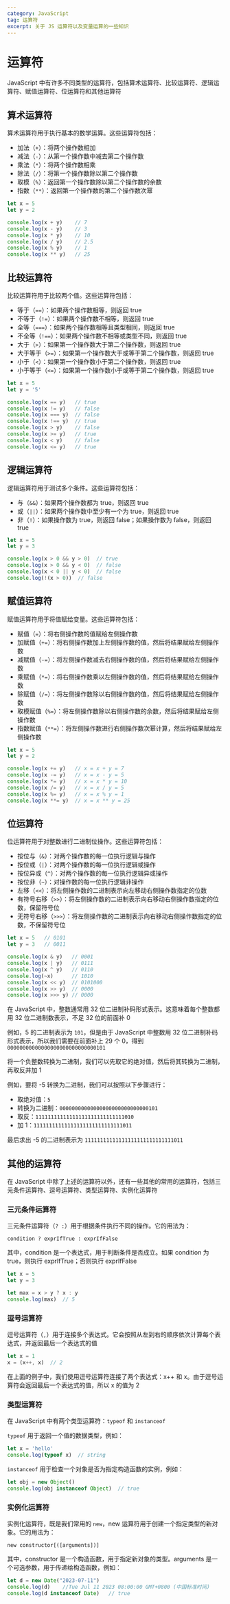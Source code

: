 ```yaml
---
category: JavaScript
tag: 运算符
excerpt: 关于 JS 运算符以及变量运算的一些知识
---
```



# 运算符

JavaScript 中有许多不同类型的运算符，包括算术运算符、比较运算符、逻辑运算符、赋值运算符、位运算符和其他运算符

## 算术运算符
算术运算符用于执行基本的数学运算。这些运算符包括：
* 加法（`+`）：将两个操作数相加
* 减法（`-`）：从第一个操作数中减去第二个操作数
* 乘法（`*`）：将两个操作数相乘
* 除法（`/`）：将第一个操作数除以第二个操作数
* 取模（`%`）：返回第一个操作数除以第二个操作数的余数
* 指数（`**`）：返回第一个操作数的第二个操作数次幂

```js
let x = 5
let y = 2

console.log(x + y)    // 7
console.log(x - y)    // 3
console.log(x * y)    // 10
console.log(x / y)    // 2.5
console.log(x % y)    // 1
console.log(x ** y)   // 25
```

## 比较运算符
比较运算符用于比较两个值。这些运算符包括：

* 等于（`==`）：如果两个操作数相等，则返回 true
* 不等于（`!=`）：如果两个操作数不相等，则返回 true
* 全等（`===`）：如果两个操作数相等且类型相同，则返回 true
* 不全等（`!==`）：如果两个操作数不相等或类型不同，则返回 true
* 大于（`>`）：如果第一个操作数大于第二个操作数，则返回 true
* 大于等于（`>=`）：如果第一个操作数大于或等于第二个操作数，则返回 true
* 小于（`<`）：如果第一个操作数小于第二个操作数，则返回 true
* 小于等于（`<=`）：如果第一个操作数小于或等于第二个操作数，则返回 true
  
```js
let x = 5
let y = '5'

console.log(x == y)   // true
console.log(x != y)   // false
console.log(x === y)  // false
console.log(x !== y)  // true
console.log(x > y)    // false
console.log(x >= y)   // true
console.log(x < y)    // false
console.log(x <= y)   // true
```


## 逻辑运算符
逻辑运算符用于测试多个条件。这些运算符包括：

* 与（`&&`）：如果两个操作数都为 true，则返回 true
* 或（`||`）：如果两个操作数中至少有一个为 true，则返回 true
* 非（`!`）：如果操作数为 true，则返回 false；如果操作数为 false，则返回 true

```js
let x = 5
let y = 3

console.log(x > 0 && y > 0)  // true
console.log(x > 0 && y < 0)  // false
console.log(x < 0 || y < 0)  // false
console.log(!(x > 0))  // false
```


## 赋值运算符
赋值运算符用于将值赋给变量。这些运算符包括：

* 赋值（`=`）：将右侧操作数的值赋给左侧操作数
* 加赋值（`+=`）：将右侧操作数加上左侧操作数的值，然后将结果赋给左侧操作数
* 减赋值（`-=`）：将左侧操作数减去右侧操作数的值，然后将结果赋给左侧操作数
* 乘赋值（`*=`）：将右侧操作数乘以左侧操作数的值，然后将结果赋给左侧操作数
* 除赋值（`/=`）：将左侧操作数除以右侧操作数的值，然后将结果赋给左侧操作数
* 取模赋值（`%=`）：将左侧操作数除以右侧操作数的余数，然后将结果赋给左侧操作数
* 指数赋值（`**=`）：将左侧操作数进行右侧操作数次幂计算，然后将结果赋给左侧操作数

```js
let x = 5
let y = 2

console.log(x += y)   // x = x + y = 7
console.log(x -= y)   // x = x - y = 5
console.log(x *= y)   // x = x * y = 10
console.log(x /= y)   // x = x / y = 5
console.log(x %= y)   // x = x % y = 1
console.log(x **= y)  // x = x ** y = 25
```
## 位运算符
位运算符用于对整数进行二进制位操作。这些运算符包括：

* 按位与（`&`）：对两个操作数的每一位执行逻辑与操作
* 按位或（`|`）：对两个操作数的每一位执行逻辑或操作
* 按位异或（`^`）：对两个操作数的每一位执行逻辑异或操作
* 按位非（`~`）：对操作数的每一位执行逻辑非操作
* 左移（`<<`）：将左侧操作数的二进制表示向左移动右侧操作数指定的位数
* 有符号右移（`>>`）：将左侧操作数的二进制表示向右移动右侧操作数指定的位数，保留符号位
* 无符号右移（`>>>`）：将左侧操作数的二进制表示向右移动右侧操作数指定的位数，不保留符号位

```js
let x = 5   // 0101
let y = 3   // 0011

console.log(x & y)   // 0001
console.log(x | y)   // 0111
console.log(x ^ y)   // 0110
console.log(~x)      // 1010
console.log(x << y)  // 0101000
console.log(x >> y)  // 0000
console.log(x >>> y) // 0000
```

<Minfo>

在 JavaScript 中，整数通常用 32 位二进制补码形式表示。这意味着每个整数都用 32 位二进制数表示，不足 32 位的前面补 0   
  
例如，5 的二进制表示为 `101`，但是由于 JavaScript 中整数用 32 位二进制补码形式表示，所以我们需要在前面补上 29 个 0，得到 `00000000000000000000000000000101`
  
将一个负整数转换为二进制，我们可以先取它的绝对值，然后将其转换为二进制，再取反并加 1

例如，要将 -5 转换为二进制，我们可以按照以下步骤进行：
* 取绝对值：`5`
* 转换为二进制：`00000000000000000000000000000101`
* 取反：`11111111111111111111111111111010`
* 加 1：`11111111111111111111111111111011`

最后求出 -5 的二进制表示为 `11111111111111111111111111111011`

</Minfo>




## 其他的运算符
在 JavaScript 中除了上述的运算符以外，还有一些其他的常用的运算符，包括三元条件运算符、逗号运算符、类型运算符、实例化运算符
### 三元条件运算符
三元条件运算符（`? :`）用于根据条件执行不同的操作。它的用法为：  
  
```js:no-line-numbers
condition ? exprIfTrue : exprIfFalse
```     
   
其中，condition 是一个表达式，用于判断条件是否成立。如果 condition 为 true，则执行 exprIfTrue；否则执行 exprIfFalse

```js
let x = 5
let y = 3

let max = x > y ? x : y
console.log(max)  // 5
```
### 逗号运算符
逗号运算符（`,`）用于连接多个表达式。它会按照从左到右的顺序依次计算每个表达式，并返回最后一个表达式的值

```js
let x = 1
x = (x++, x)  // 2
```
在上面的例子中，我们使用逗号运算符连接了两个表达式：x++ 和 x。由于逗号运算符会返回最后一个表达式的值，所以 x 的值为 2

### 类型运算符
在 JavaScript 中有两个类型运算符：`typeof` 和 `instanceof`

`typeof` 用于返回一个值的数据类型，例如：

```js
let x = 'hello'
console.log(typeof x)  // string
```

`instanceof` 用于检查一个对象是否为指定构造函数的实例，例如：

```js
let obj = new Object()
console.log(obj instanceof Object)  // true
```
### 实例化运算符
实例化运算符，既是我们常用的 `new`，new 运算符用于创建一个指定类型的新对象。它的用法为：  
  
```js:no-line-numbers
new constructor[([arguments])]
```      
  
其中，constructor 是一个构造函数，用于指定新对象的类型。arguments 是一个可选参数，用于传递给构造函数，例如：

```js
let d = new Date("2023-07-11")
console.log(d)    //Tue Jul 11 2023 08:00:00 GMT+0800 (中国标准时间)
console.log(d instanceof Date)   // true
```

